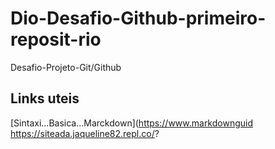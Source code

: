 # Dio-Desafio-Github-primeiro-reposit-rio
Desafio-Projeto-Git/Github
## Links uteis
[Sintaxi...Basica...Marckdown](https://www.markdownguid
https://siteada.jaqueline82.repl.co/?

